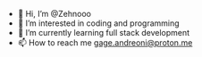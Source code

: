 - 👋 Hi, I’m @Zehnooo
- 👀 I’m interested in coding and programming
- 🌱 I’m currently learning full stack development
- 📫 How to reach me gage.andreoni@proton.me

<!---
Zehnooo/Zehnooo is a ✨ special ✨ repository because its `README.md` (this file) appears on your GitHub profile.
You can click the Preview link to take a look at your changes.
--->
